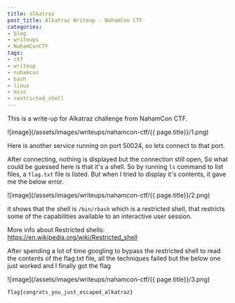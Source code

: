 ```yaml
---
title: alkatraz
post_title: Alkatraz Writeup - NahamCon CTF
categories:
- blog
- writeups
- NahamConCTF
tags:
- ctf
- writeup
- nahamcon
- bash
- linux
- misc
- restricted_shell
---
```


This is a write-up for Alkatraz challenge from NahamCon CTF.

![image](/assets/images/writeups/nahamcon-ctf/{{ page.title}}/1.png)

Here is another service running on port 50024, so lets connect to that port.

After connecting, nothing is displayed but the connection still open, So what could be guessed here is that it's a shell. So by running `ls` command to list files, a `flag.txt` file is listed. But when I tried to display it's contents, it gave me the below error.

![image](/assets/images/writeups/nahamcon-ctf/{{ page.title}}/2.png)

it shows that the shell is `/bin/rbash` which is a restricted shell, that restricts some of the capabilities available to an interactive user session.

More info about Restricted shells: <https://en.wikipedia.org/wiki/Restricted_shell>

After spending a lot of time googling to bypass the restricted shell to read the contents of the flag.txt file, all the techniques failed but the below one just worked and I finally got the flag

![image](/assets/images/writeups/nahamcon-ctf/{{ page.title}}/3.png)

`flag{congrats_you_just_escaped_alkatraz}`
